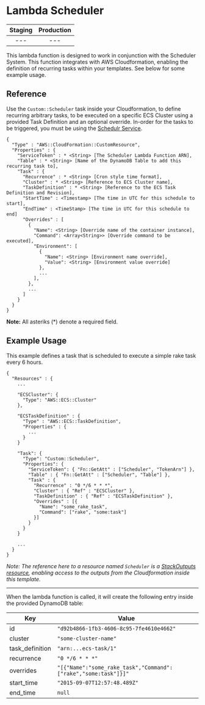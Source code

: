 # Lambda Scheduler

| Staging | Production |
|:-:|:-:|
| --- | --- |

This lambda function is designed to work in conjunction with the Scheduler System. This function integrates with AWS Cloudformation, enabling the definition of recurring tasks within your templates. See below for some example usage.

## Reference

Use the `Custom::Scheduler` task inside your Cloudformation, to define recurring arbitrary tasks, to be executed on a specific ECS Cluster using a provided Task Definition and an optional override. In-order for the tasks to be triggered, you must be using the [Schedulr Service](#).

```
{
  "Type" : "AWS::CloudFormation::CustomResource",
  "Properties" : {
    "ServiceToken" : * <String> [The Scheduler Lambda Function ARN],
    "Table" : * <String> [Name of the DynamoDB Table to add this recurring task to],
    "Task" : {
      "Recurrence" : * <String> [Cron style time format],
      "Cluster" : * <String> [Reference to ECS Cluster name],
      "TaskDefinition" : * <String> [Reference to the ECS Task Definition and Revision],
      "StartTime" : <Timestamp> [The time in UTC for this schedule to start],
      "EndTime" : <TimeStamp> [The time in UTC for this schedule to end]
      "Overrides" : [
        {
          "Name": <String> [Override name of the container instance],
          "Command": <Array<String>> [Override command to be executed],
          "Environment": [
            {
              "Name": <String> [Environment name override],
              "Value": <String> [Environment value override]
            },
            ...
          ],
        },
        ...
      ]
    }
  }
}
```

**Note:** All asteriks (*) denote a required field.

## Example Usage

This example defines a task that is scheduled to execute a simple rake task every 6 hours.

```
{
  "Resources" : {
    ...

    "ECSCluster": {
      "Type": "AWS::ECS::Cluster"
    },

    "ECSTaskDefinition" : {
      "Type" : "AWS::ECS::TaskDefinition",
      "Properties" : {
        ...
      }
    }

    "Task": {
      "Type": "Custom::Scheduler",
      "Properties": {
        "ServiceToken": { "Fn::GetAtt" : ["Scheduler", "TokenArn"] },
        "Table" : { "Fn::GetAtt" : ["Scheduler", "Table"] },
        "Task" : {
          "Recurrence" : "0 */6 * * *",
          "Cluster" : { "Ref" : "ECSCluster" },
          "TaskDefinition" : { "Ref" : "ECSTaskDefinition" },
          "Overrides" : [{
            "Name": "some_rake_task",
            "Command": ["rake", "some:task"]
          }]
        }
      }
    }

    ...
  }
}
```

_Note: The reference here to a resource named `Scheduler` is a [StackOutputs resource](http://docs.aws.amazon.com/AWSCloudFormation/latest/UserGuide/walkthrough-custom-resources-lambda-cross-stack-ref.html), enabling access to the outputs from the Cloudformation inside this template._

---

When the lambda function is called, it will create the following entry inside the provided DynamoDB table:

| Key             | Value                                                          |
|-----------------|----------------------------------------------------------------|
| id              | `"d92b4866-1fb3-4606-8c95-7fe4610e4662"`                       |
| cluster         | `"some-cluster-name"`                                          |
| task_definition | `"arn:...ecs-task/1"`                                          |
| recurrence      | `"0 */6 * * *"`                                                |
| overrides       | `"[{"Name":"some_rake_task","Command":["rake","some:task"]}]"` |
| start_time      | `"2015-09-07T12:57:48.489Z"`                                   |
| end_time        | `null`                                                         |
